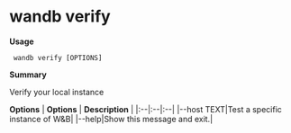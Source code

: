 # wandb verify

**Usage**

` wandb verify [OPTIONS]`

**Summary**

Verify your local instance


**Options**
| **Options** | **Description** |
|:--|:--|:--|
|--host TEXT|Test a specific instance of W&B|
|--help|Show this message and exit.|


